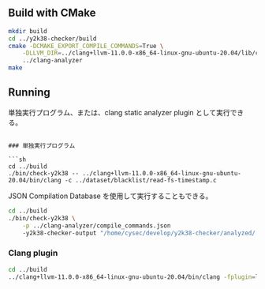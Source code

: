 ## Build with CMake

```sh
mkdir build
cd ../y2k38-checker/build
cmake -DCMAKE_EXPORT_COMPILE_COMMANDS=True \
    -DLLVM_DIR=../clang+llvm-11.0.0-x86_64-linux-gnu-ubuntu-20.04/lib/cmake/llvm/ \
    ../clang-analyzer
make
```

## Running

単独実行プログラム、または、clang static analyzer plugin として実行できる。

````

### 単独実行プログラム

```sh
cd ../build
./bin/check-y2k38 -- ../clang+llvm-11.0.0-x86_64-linux-gnu-ubuntu-20.04/bin/clang -c ../dataset/blacklist/read-fs-timestamp.c
````

JSON Compilation Database を使用して実行することもできる。

```sh
cd ../build
./bin/check-y2k38 \
    -p ../clang-analyzer/compile_commands.json
    -y2k38-checker-output "/home/cysec/develop/y2k38-checker/analyzed/[project-repository].json"
```

### Clang plugin

```sh
cd ../build
../clang+llvm-11.0.0-x86_64-linux-gnu-ubuntu-20.04/bin/clang -fplugin=lib/liby2k38-checker-plugin.so -c ../dataset/blacklist/read-fs-timestamp.c
```
